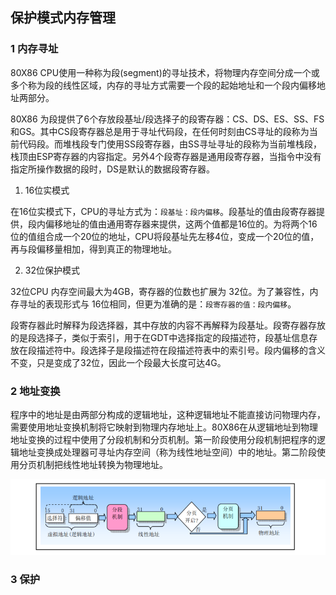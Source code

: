 ## 保护模式内存管理

### 1 内存寻址

80X86 CPU使用一种称为段(segment)的寻址技术，将物理内存空间分成一个或多个称为段的线性区域，内存的寻址方式需要一个段的起始地址和一个段内偏移地址两部分。

80X86 为段提供了6个存放段基址/段选择子的段寄存器：CS、DS、ES、SS、FS和GS。其中CS段寄存器总是用于寻址代码段，在任何时刻由CS寻址的段称为当前代码段。而堆栈段专门使用SS段寄存器，由SS寻址寻址的段称为当前堆栈段，栈顶由ESP寄存器的内容指定。另外4个段寄存器是通用段寄存器，当指令中没有指定所操作数据的段时，DS是默认的数据段寄存器。

1. 16位实模式

在16位实模式下，CPU的寻址方式为：`段基址：段内偏移`。段基址的值由段寄存器提供，段内偏移地址的值由通用寄存器来提供，这两个值都是16位的。为将两个16位的值组合成一个20位的地址，CPU将段基址先左移4位，变成一个20位的值，再与段偏移量相加，得到真正的物理地址。

2. 32位保护模式

32位CPU 内存空间最大为4GB，寄存器的位数也扩展为 32位。为了兼容性，内存寻址的表现形式与 16位相同，但更为准确的是：`段寄存器的值：段内偏移`。

段寄存器此时解释为段选择器，其中存放的内容不再解释为段基址。段寄存器存放的是段选择子，类似于索引，用于在GDT中选择指定的段描述符，段基址信息存放在段描述符中。段选择子是段描述符在段描述符表中的索引号。段内偏移的含义不变，只是变成了32位，因此一个段最大长度可达4G。

### 2 地址变换

程序中的地址是由两部分构成的逻辑地址，这种逻辑地址不能直接访问物理内存，需要使用地址变换机制将它映射到物理内存地址上。80X86在从逻辑地址到物理地址变换的过程中使用了分段机制和分页机制。第一阶段使用分段机制把程序的逻辑地址变换成处理器可寻址内存空间（称为线性地址空间）中的地址。第二阶段使用分页机制把线性地址转换为物理地址。

![alt](./pictures2/1101.png)

### 3 保护

